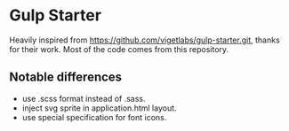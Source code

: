 # Gulp Starter

Heavily inspired from https://github.com/vigetlabs/gulp-starter.git, thanks for their work.
Most of the code comes from this repository.


## Notable differences
- use .scss format instead of .sass.
- inject svg sprite in application.html layout.
- use special specification for font icons.
